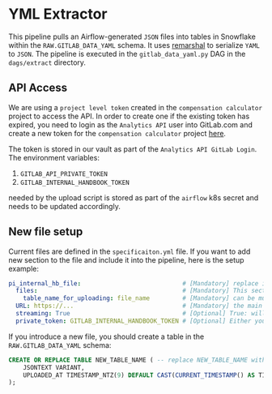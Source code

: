 # YML Extractor

This pipeline pulls an Airflow-generated `JSON` files into tables in Snowflake within the `RAW.GITLAB_DATA_YAML` schema. It uses [remarshal](https://pypi.org/project/remarshal/) to serialize `YAML` to `JSON`. The pipeline is executed in the `gitlab_data_yaml.py` DAG in the `dags/extract` directory.

## API Access

We are using a `project level token` created in the `compensation calculator` project to access the API. In order to create one if the existing token has expired, you need to login as the `Analytics API` user into GitLab.com and create a new token for the `compensation calculator` project [here](https://gitlab.com/gitlab-com/people-group/peopleops-eng/compensation-calculator/-/settings/access_tokens). 

The token is stored in our vault as part of the `Analytics API GitLab Login`. The environment variables:

1. `GITLAB_API_PRIVATE_TOKEN`
1. `GITLAB_INTERNAL_HANDBOOK_TOKEN`
 
needed by the upload script is stored as part of the `airflow` k8s secret and needs to be updated accordingly.


## New file setup 
Current files are defined in the `specificaiton.yml` file. If you want to add new section to the file and include it into the pipeline, here is the setup example:

```yml
pi_internal_hb_file:                            # [Mandatory] replace it with your section name, can be any string. 
  files:                                        # [Mandatory] This section should stay the same as it is. 
    table_name_for_uploading: file_name         # [Mandatory] can be multiple files, key part is the table name you want to upload the content of the tile, and the value is actually a file name. 
  URL: https://...                              # [Mandatory] the main part of the URL. This item is mandatory.
  streaming: True                               # [Optional] True: will stream files, False: will do a batch processing (cUrl + upload to Snowflake).  
  private_token: GITLAB_INTERNAL_HANDBOOK_TOKEN # [Optional] Either you skip this part, or put the token you want to use. 
```

If you introduce a new file, you should create a table in the `RAW.GITLAB_DATA_YAML` schema:

```sql
CREATE OR REPLACE TABLE NEW_TABLE_NAME ( -- replace NEW_TABLE_NAME with real table  name
	JSONTEXT VARIANT,
	UPLOADED_AT TIMESTAMP_NTZ(9) DEFAULT CAST(CURRENT_TIMESTAMP() AS TIMESTAMP_NTZ(9))
);
```


